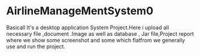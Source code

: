 # AirlineManageMentSystem0

Basicall It's a desktop application System Project.Here i upload all necessary file ,document .Image as well as database , Jar file,Project report where we show some screenshot and some which flatfrom we generally use and run the project.

